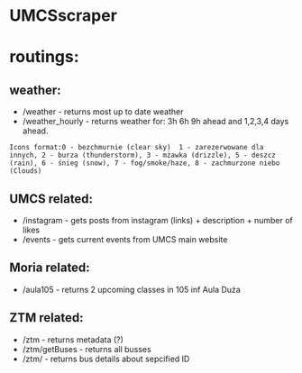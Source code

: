 # UMCSscraper

# routings:

## weather:
* /weather - returns most up to date weather
* /weather_hourly - returns weather for: 3h 6h 9h ahead and 1,2,3,4 days ahead.

`Icons format:0 - bezchmurnie (clear sky) 
1 - zarezerwowane dla innych,
2 - burza (thunderstorm),
3 - mżawka (drizzle),
5 - deszcz (rain),
6 - śnieg (snow),
7 - fog/smoke/haze,
8 - zachmurzone niebo (Clouds)`

## UMCS related:
* /instagram - gets posts from instagram (links) + description + number of likes
* /events - gets current events from UMCS main website
## Moria related:
* /aula105 - returns 2 upcoming classes in 105 inf Aula Duża
## ZTM related:
* /ztm - returns metadata (?)
* /ztm/getBuses - returns all busses
* /ztm/<int> - returns bus details about sepcified ID
  
